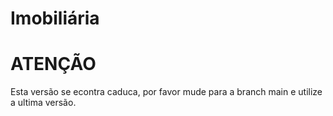 # Imobiliária

# ATENÇÃO
Esta versão se econtra caduca, por favor mude para a branch main e utilize a ultima versão.
